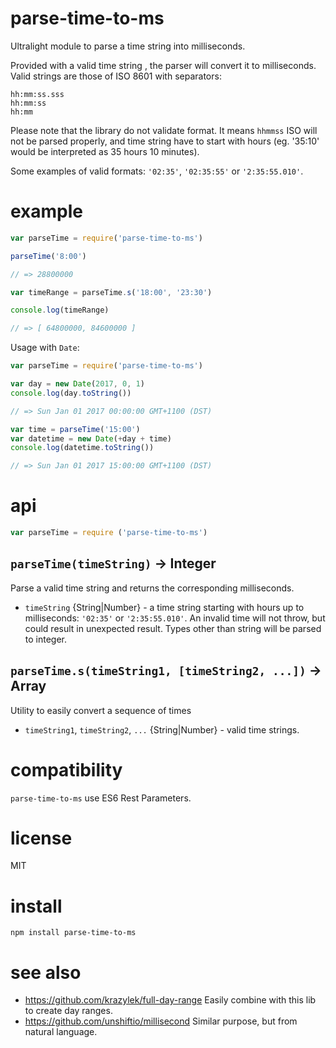 # parse-time-to-ms

Ultralight module to parse a time string into milliseconds.


Provided with a valid time string , the parser will convert it to milliseconds.
Valid strings are those of ISO 8601 with separators:

```
hh:mm:ss.sss 
hh:mm:ss 	
hh:mm
```

Please note that the library do not validate format. It means `hhmmss` ISO will not be parsed properly, and time string have to start with hours (eg. '35:10' would be interpreted as 35 hours 10 minutes). 

Some examples of valid formats: `'02:35'`, `'02:35:55'` or `'2:35:55.010'`.


# example

```js
var parseTime = require('parse-time-to-ms')

parseTime('8:00')

// => 28800000

var timeRange = parseTime.s('18:00', '23:30')

console.log(timeRange)

// => [ 64800000, 84600000 ]
```

Usage with `Date`:

```js
var parseTime = require('parse-time-to-ms')

var day = new Date(2017, 0, 1)
console.log(day.toString())

// => Sun Jan 01 2017 00:00:00 GMT+1100 (DST)

var time = parseTime('15:00')
var datetime = new Date(+day + time)
console.log(datetime.toString())

// => Sun Jan 01 2017 15:00:00 GMT+1100 (DST)
```


# api

```js
var parseTime = require ('parse-time-to-ms')
```

## `parseTime(timeString)` -> Integer

Parse a valid time string and returns the corresponding milliseconds.

* `timeString` {String|Number} - a time string starting with hours up to milliseconds: `'02:35'` or `'2:35:55.010'`. 
  An invalid time will not throw, but could result in unexpected result. Types other than string will be parsed to integer.

## `parseTime.s(timeString1, [timeString2, ...])` -> Array<Integer>

Utility to easily convert a sequence of times

* `timeString1`, `timeString2`, `...` {String|Number} - valid time strings.


# compatibility

`parse-time-to-ms` use ES6 Rest Parameters.


# license

MIT


# install

```
npm install parse-time-to-ms
```


# see also

- https://github.com/krazylek/full-day-range Easily combine with this lib to create day ranges.
- https://github.com/unshiftio/millisecond Similar purpose, but from natural language.
